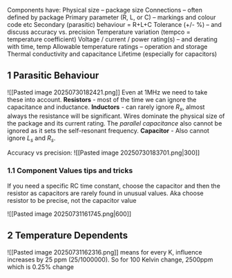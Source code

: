 Components have:
	Physical size – package size
	Connections – often defined by package
	Primary parameter (R, L, or C) – markings and colour code etc
	Secondary (parasitic) behaviour = R+L+C
	Tolerance (+/- %) – and discuss accuracy vs. precision
	Temperature variation (tempco = temperature coefficient)
	Voltage / current / power rating(s) – and derating with time, temp
	Allowable temperature ratings – operation and storage
	Thermal conductivity and capacitance
	Lifetime (especially for capacitors)

## 1 Parasitic Behaviour
![[Pasted image 20250730182421.png]]
Even at 1MHz we need to take these into account.
**Resistors** - most of the time we can ignore the capacitance and inductance.
**Inductors** - can rarely ignore $R_x$, almost always the resistance will be significant. Wires dominate the physical size of the package and its current rating. The *parallel capacitance* also cannot be ignored as it sets the self-resonant frequency.
**Capacitor** - Also cannot ignore $L_s$ and $R_s$.

Accuracy vs precision:
![[Pasted image 20250730183701.png|300]]


### 1.1 Component Values tips and tricks
If you need a specific RC time constant, choose the capacitor and then the resistor as capacitors are rarely found in unusual values. Aka choose resistor to be precise, not the capacitor value

![[Pasted image 20250731161745.png|600]]

## 2 Temperature Dependents
![[Pasted image 20250731162316.png]]
means for every K, influence increases by 25 ppm (25/1000000). So for 100 Kelvin change, 2500ppm which is 0.25% change

